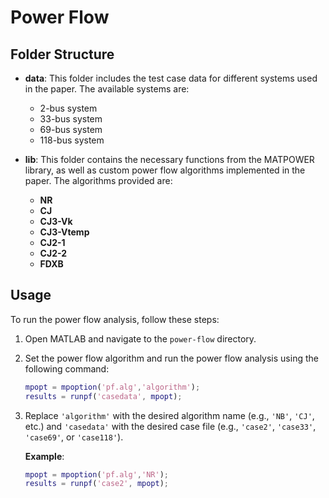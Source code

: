 # Power Flow

## Folder Structure

- **data**: This folder includes the test case data for different systems used in the paper. The available systems are:
  - 2-bus system
  - 33-bus system
  - 69-bus system
  - 118-bus system

- **lib**: This folder contains the necessary functions from the MATPOWER library, as well as custom power flow algorithms implemented in the paper. The algorithms provided are:
  - **NR**
  - **CJ**
  - **CJ3-Vk**
  - **CJ3-Vtemp**
  - **CJ2-1**
  - **CJ2-2**
  - **FDXB**

## Usage

To run the power flow analysis, follow these steps:

1. Open MATLAB and navigate to the `power-flow` directory.

2. Set the power flow algorithm and run the power flow analysis using the following command:
   ```matlab
   mpopt = mpoption('pf.alg','algorithm'); 
   results = runpf('casedata', mpopt);
3. Replace `'algorithm'` with the desired algorithm name (e.g., `'NB'`, `'CJ'`, etc.) and `'casedata'` with the desired case file (e.g., `'case2'`, `'case33'`, `'case69'`, or `'case118'`).

    **Example**:
    ```matlab
    mpopt = mpoption('pf.alg','NR'); 
    results = runpf('case2', mpopt);